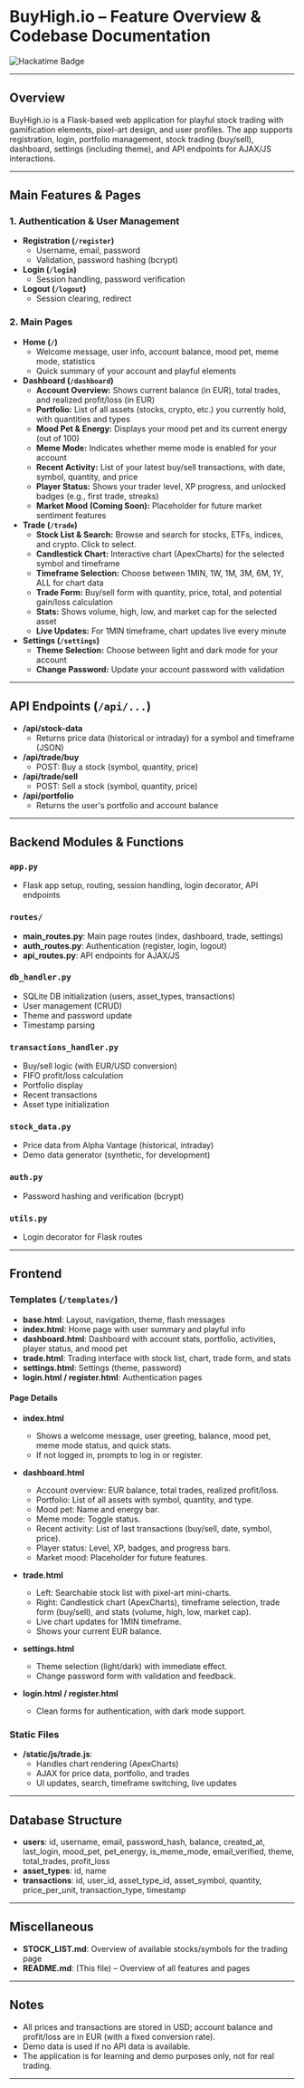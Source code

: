 # BuyHigh.io – Feature Overview & Codebase Documentation

![Hackatime Badge](https://hackatime-badge.hackclub.com/U08RM2BCLBU/BuyHigh.io)

---

## Overview

BuyHigh.io is a Flask-based web application for playful stock trading with gamification elements, pixel-art design, and user profiles. The app supports registration, login, portfolio management, stock trading (buy/sell), dashboard, settings (including theme), and API endpoints for AJAX/JS interactions.

---

## Main Features & Pages

### 1. Authentication & User Management

- **Registration (`/register`)**
  - Username, email, password
  - Validation, password hashing (bcrypt)
- **Login (`/login`)**
  - Session handling, password verification
- **Logout (`/logout`)**
  - Session clearing, redirect

### 2. Main Pages

- **Home (`/`)**
  - Welcome message, user info, account balance, mood pet, meme mode, statistics
  - Quick summary of your account and playful elements
- **Dashboard (`/dashboard`)**
  - **Account Overview:** Shows current balance (in EUR), total trades, and realized profit/loss (in EUR)
  - **Portfolio:** List of all assets (stocks, crypto, etc.) you currently hold, with quantities and types
  - **Mood Pet & Energy:** Displays your mood pet and its current energy (out of 100)
  - **Meme Mode:** Indicates whether meme mode is enabled for your account
  - **Recent Activity:** List of your latest buy/sell transactions, with date, symbol, quantity, and price
  - **Player Status:** Shows your trader level, XP progress, and unlocked badges (e.g., first trade, streaks)
  - **Market Mood (Coming Soon):** Placeholder for future market sentiment features
- **Trade (`/trade`)**
  - **Stock List & Search:** Browse and search for stocks, ETFs, indices, and crypto. Click to select.
  - **Candlestick Chart:** Interactive chart (ApexCharts) for the selected symbol and timeframe
  - **Timeframe Selection:** Choose between 1MIN, 1W, 1M, 3M, 6M, 1Y, ALL for chart data
  - **Trade Form:** Buy/sell form with quantity, price, total, and potential gain/loss calculation
  - **Stats:** Shows volume, high, low, and market cap for the selected asset
  - **Live Updates:** For 1MIN timeframe, chart updates live every minute
- **Settings (`/settings`)**
  - **Theme Selection:** Choose between light and dark mode for your account
  - **Change Password:** Update your account password with validation

---

## API Endpoints (`/api/...`)

- **/api/stock-data**
  - Returns price data (historical or intraday) for a symbol and timeframe (JSON)
- **/api/trade/buy**
  - POST: Buy a stock (symbol, quantity, price)
- **/api/trade/sell**
  - POST: Sell a stock (symbol, quantity, price)
- **/api/portfolio**
  - Returns the user's portfolio and account balance

---

## Backend Modules & Functions

### `app.py`
- Flask app setup, routing, session handling, login decorator, API endpoints

### `routes/`
- **main_routes.py**: Main page routes (index, dashboard, trade, settings)
- **auth_routes.py**: Authentication (register, login, logout)
- **api_routes.py**: API endpoints for AJAX/JS

### `db_handler.py`
- SQLite DB initialization (users, asset_types, transactions)
- User management (CRUD)
- Theme and password update
- Timestamp parsing

### `transactions_handler.py`
- Buy/sell logic (with EUR/USD conversion)
- FIFO profit/loss calculation
- Portfolio display
- Recent transactions
- Asset type initialization

### `stock_data.py`
- Price data from Alpha Vantage (historical, intraday)
- Demo data generator (synthetic, for development)

### `auth.py`
- Password hashing and verification (bcrypt)

### `utils.py`
- Login decorator for Flask routes

---

## Frontend

### Templates (`/templates/`)

- **base.html**: Layout, navigation, theme, flash messages
- **index.html**: Home page with user summary and playful info
- **dashboard.html**: Dashboard with account stats, portfolio, activities, player status, and mood pet
- **trade.html**: Trading interface with stock list, chart, trade form, and stats
- **settings.html**: Settings (theme, password)
- **login.html / register.html**: Authentication pages

#### Page Details

- **index.html**
  - Shows a welcome message, user greeting, balance, mood pet, meme mode status, and quick stats.
  - If not logged in, prompts to log in or register.

- **dashboard.html**
  - Account overview: EUR balance, total trades, realized profit/loss.
  - Portfolio: List of all assets with symbol, quantity, and type.
  - Mood pet: Name and energy bar.
  - Meme mode: Toggle status.
  - Recent activity: List of last transactions (buy/sell, date, symbol, price).
  - Player status: Level, XP, badges, and progress bars.
  - Market mood: Placeholder for future features.

- **trade.html**
  - Left: Searchable stock list with pixel-art mini-charts.
  - Right: Candlestick chart (ApexCharts), timeframe selection, trade form (buy/sell), and stats (volume, high, low, market cap).
  - Live chart updates for 1MIN timeframe.
  - Shows your current EUR balance.

- **settings.html**
  - Theme selection (light/dark) with immediate effect.
  - Change password form with validation and feedback.

- **login.html / register.html**
  - Clean forms for authentication, with dark mode support.

### Static Files

- **/static/js/trade.js**: 
  - Handles chart rendering (ApexCharts)
  - AJAX for price data, portfolio, and trades
  - UI updates, search, timeframe switching, live updates

---

## Database Structure

- **users**: id, username, email, password_hash, balance, created_at, last_login, mood_pet, pet_energy, is_meme_mode, email_verified, theme, total_trades, profit_loss
- **asset_types**: id, name
- **transactions**: id, user_id, asset_type_id, asset_symbol, quantity, price_per_unit, transaction_type, timestamp

---

## Miscellaneous

- **STOCK_LIST.md**: Overview of available stocks/symbols for the trading page
- **README.md**: (This file) – Overview of all features and pages

---

## Notes

- All prices and transactions are stored in USD; account balance and profit/loss are in EUR (with a fixed conversion rate).
- Demo data is used if no API data is available.
- The application is for learning and demo purposes only, not for real trading.

---
